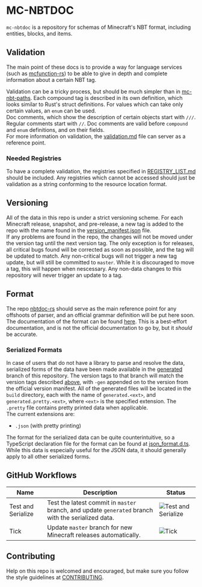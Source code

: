 # MC-NBTDOC

`mc-nbtdoc` is a repository for schemas of Minecraft's NBT format,
including entities, blocks, and items.

## Validation
The main point of these docs is to provide a way for language services
(such as [mcfunction-rs](https://github.com/Levertion/mcfunction-rs))
to be able to give in depth and complete information about a certain NBT tag.  
  
Validation can be a tricky process, but should be much simpler than in 
[mc-nbt-paths](https://github.com/Yurihaia/mc-nbt-paths). Each compound tag is
described in its own definition, which looks similar to Rust's struct definitions.
For values which can take only certain values, an `enum` can be used.  
Doc comments, which show the description of certain objects start with `///`. Regular comments
start with `//`. Doc comments are valid before `compound` and `enum` definitions, and on their fields.  
For more information on validation, the [validation.md](https://github.com/Yurihaia/nbtdoc-rs/blob/master/docs/validation.md)
file can server as a reference point.

### Needed Registries
To have a complete validation, the registries specified in [REGISTRY_LIST.md](REGISTRY_LIST.md) should be included.
Any registries which cannot be accessed should just be validation as a string conforming to the resource location
format.

## Versioning
All of the data in this repo is under a strict versioning scheme. For each Minecraft release, snapshot, and pre-release, a 
new tag is added to the repo with the name found in the
[version_manifest.json](https://launchermeta.mojang.com/mc/game/version_manifest.json) file.  
If any problems are found in the repo, the changes will not be moved under the version tag until the next version tag. The 
only exception is for releases, all critical bugs found will be corrected as soon as possible, and the tag will be updated 
to match. Any non-critical bugs will not trigger a new tag update, but will still be committed to `master`. While it is 
discouraged to move a tag, this will happen when nescessary. Any non-data changes to this repository will never trigger an 
update to a tag.

## Format
The repo [nbtdoc-rs](https://github.com/Yurihaia/nbtdoc-rs)
should serve as the main reference point for any offshoots of parser,
and an official grammar definition will be put here soon.
The documentation of the format can be found [here](https://github.com/Yurihaia/nbtdoc-rs/blob/master/docs/format.md).
This is a best-effort documentation, and is not the official documentation to go by, but it *should* be accurate.

### Serialized Formats
In case of users that do not have a library to parse and resolve the data, serialized forms of the data have been made 
available in the [generated](https://github.com/Yurihaia/mc-nbtdoc/tree/generated) branch of this repository. The version
tags to that branch will match the version tags described [above](#versioning), with `-gen` appended on to the version from
the official version manifest. All of the generated files will be located in the `build` directory, each with the name of
`generated.<ext>`, and `generated.pretty.<ext>`, where `<ext>` is the specified extension. The `.pretty` file contains 
pretty printed data when applicable.  
The current extensions are:
 * `.json` (with pretty printing)

The format for the serialized data can be quite counterintuitive, so a TypeScript declaration file for the format can be
found at [json_format.d.ts](https://github.com/Yurihaia/nbtdoc-rs/blob/master/docs/json_format.d.ts). While this data is 
especially useful for the JSON data, it should generally apply to all other serialized forms.

## GitHub Workflows

| Name               | Description                                                                                        | Status                               |
| ------------------ | -------------------------------------------------------------------------------------------------- | ------------------------------------ |
| Test and Serialize | Test the latest commit in `master` branch, and update `generated` branch with the serialized data. | ![Test and Serialize][test-workflow] |
| Tick               | Update `master` branch for new Minecraft releases automatically.                                   | ![Tick][spyglass-tick-workflow]      |

[test-workflow]: https://github.com/Yurihaia/mc-nbtdoc/workflows/Test%20and%20Serialize/badge.svg
[spyglass-tick-workflow]: https://github.com/Yurihaia/mc-nbtdoc/workflows/Tick/badge.svg

## Contributing
Help on this repo is welcomed and encouraged, but make sure you follow the style guidelines at
[CONTRIBUTING](CONTRIBUTING.md).
